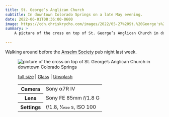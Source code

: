 ```yaml
---
title: St. George’s Anglican Church
subtitle: In downtown Colorado Springs on a late May evening.
date: 2022-06-01T08:36:00-0600
image: https://cdn.chriskrycho.com/images/2022/05-27%20St.%20George's%20Anglican%20Church%20-%20thumb.jpg
summary: >
    A picture of the cross on top of St. George’s Anglican Church in downtown Colorado Springs

---
```


Walking around before the [Anselm Society](https://www.anselmsociety.org) pub night last week.

<figure>
<img src='{{image}}' alt='picture of the cross on top of St. George’s Anglican Church in downtown Colorado Springs' />
<figcaption>
<p><a href="https://cdn.chriskrycho.com/images/2022/05-27%20St.%20George's%20Anglican%20Church.jpg">full size</a> | <a href='https://glass.photo/chriskrycho/12lItkHROOv1BlWldTsZj1'>Glass</a> | <a href='https://unsplash.com/photos/v6AYUFzBuRI'>Unsplash</a></p>
<table>
    <tr>
        <th scope='row'>Camera</th>
        <td>Sony α7R IV</td>
    </tr>
    <tr>
        <th scope='row'>Lens</th>
        <td>Sony FE 85mm 𝑓/1.8 G</td>
    </tr>
    <tr>
        <th scope='row'>Settings</th>
        <td>𝑓/1.8, 1⁄2500 s, <abbr>ISO</abbr> 100</td>
    </tr>
</table>
</figcaption>
</figure>
